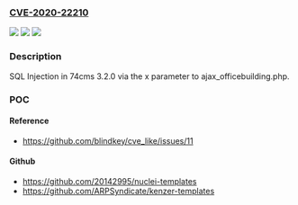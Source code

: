 ### [CVE-2020-22210](https://cve.mitre.org/cgi-bin/cvename.cgi?name=CVE-2020-22210)
![](https://img.shields.io/static/v1?label=Product&message=n%2Fa&color=blue)
![](https://img.shields.io/static/v1?label=Version&message=n%2Fa&color=blue)
![](https://img.shields.io/static/v1?label=Vulnerability&message=n%2Fa&color=brighgreen)

### Description

SQL Injection in 74cms 3.2.0 via the x parameter to ajax_officebuilding.php.

### POC

#### Reference
- https://github.com/blindkey/cve_like/issues/11

#### Github
- https://github.com/20142995/nuclei-templates
- https://github.com/ARPSyndicate/kenzer-templates


